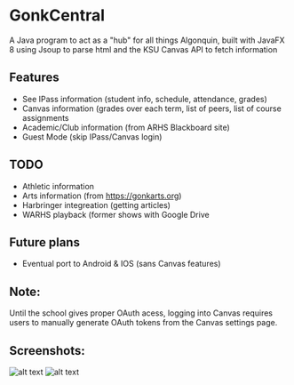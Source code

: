 # GonkCentral
A Java program to act as a "hub" for all things Algonquin, built with JavaFX 8 using Jsoup to parse html and the KSU Canvas API to fetch information
## Features
- See IPass information (student info, schedule, attendance, grades)
- Canvas information (grades over each term, list of peers, list of course assignments
- Academic/Club information (from ARHS Blackboard site)
- Guest Mode (skip IPass/Canvas login)
## TODO
- Athletic information
- Arts information (from https://gonkarts.org)
- Harbringer integreation (getting articles)
- WARHS playback (former shows with Google Drive
## Future plans
- Eventual port to Android & IOS (sans Canvas features)
## Note:
Until the school gives proper OAuth acess, logging into Canvas requires users to manually generate OAuth tokens from the Canvas settings page.
## Screenshots:
![alt text](https://raw.githubusercontent.com/figman57/GonkCentral/master/gonkscreen1.png)
![alt text](https://raw.githubusercontent.com/figman57/GonkCentral/master/gonkscreen2.png)

